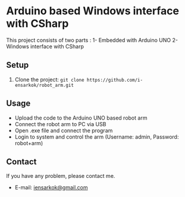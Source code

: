 # Arduino based Windows interface with CSharp

This project consists of two parts : 
1- Embedded with Arduino UNO
2- Windows interface with CSharp

## Setup

1. Clone the project: `git clone https://github.com/i-ensarkok/robot_arm.git`


## Usage

- Upload the code to the Arduino UNO based robot arm
- Connect the robot arm to PC via USB
- Open .exe file and connect the program
- Login to system and control the arm (Username: admin, Password: robot+arm)



## Contact

If you have any problem, please contact me. 

- E-mail: iensarkok@gmail.com
